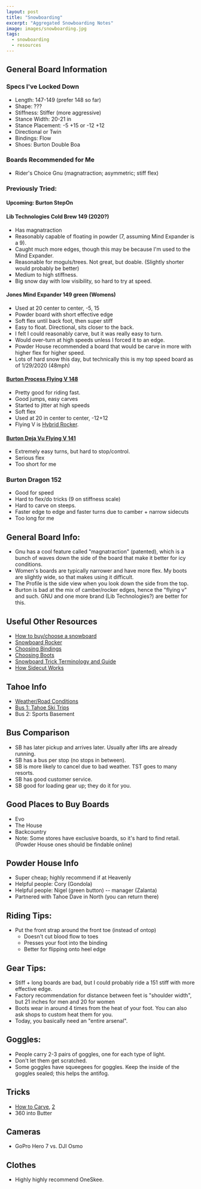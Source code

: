 ```yaml
---
layout: post
title: "Snowboarding"
excerpt: "Aggregated Snowboarding Notes"
image: images/snowboarding.jpg
tags: 
  - snowboarding
  - resources
---
```

## General Board Information
### Specs I've Locked Down
* Length: 147-149 (prefer 148 so far)
* Shape: ???
* Stiffness: Stiffer (more aggressive)
* Stance Width: 20-21 in
* Stance Placement: -5 +15 or -12 +12
* Directional or Twin
* Bindings: Flow
* Shoes: Burton Double Boa

### Boards Recommended for Me
* Rider's Choice Gnu (magnatraction; asymmetric; stiff flex)

### Previously Tried:

#### Upcoming: Burton StepOn

#### Lib Technologies Cold Brew 149 (2020?)
* Has magnatraction
* Reasonably capable of floating in powder (7, assuming Mind Expander is a 9).
* Caught much more edges, though this may be because I'm used to the Mind Expander.
* Reasonable for moguls/trees. Not great, but doable. (Slightly shorter would probably be better)
* Medium to high stiffness.
* Big snow day with low visibility, so hard to try at speed.

#### Jones Mind Expander 149 green (Womens)
* Used at 20 center to center, -5, 15
* Powder board with short effective edge
* Soft flex until back foot, then super stiff
* Easy to float. Directional, sits closer to the back.
* I felt I could reasonably carve, but it was really easy to turn.
* Would over-turn at high speeds unless I forced it to an edge.
* Powder House recommended a board that would be carve in more with higher flex for higher speed.
* Lots of hard snow this day, but technically this is my top speed board as of 1/29/2020 (48mph)

#### [Burton Process Flying V 148](https://www.evo.com/outlet/snowboards/burton-process-flying-v-snowboard-2017)
* Pretty good for riding fast.
* Good jumps, easy carves
* Started to jitter at high speeds
* Soft flex
* Used at 20 in center to center, -12+12
* Flying V is [Hybrid Rocker](https://snowboardingprofiles.com/understanding-the-different-snowboard-camber-types). 

#### [Burton Deja Vu Flying V 141](https://www.evo.com/outlet/snowboards/burton-deja-vu-flying-v-snowboard-womens)
* Extremely easy turns, but hard to stop/control.
* Serious flex
* Too short for me

### Burton Dragon 152
* Good for speed
* Hard to flex/do tricks (9 on stiffness scale) 
* Hard to carve on steeps.
* Faster edge to edge and faster turns due to camber + narrow sidecuts
* Too long for me

## General Board Info:
* Gnu has a cool feature called "magnatraction" (patented), which is a bunch of waves down the side of the board that make it better for icy conditions.
* Women's boards are typically narrower and have more flex. My boots are slightly wide, so that makes using it difficult.
* The Profile is the side view when you look down the side from the top.
* Burton is bad at the mix of camber/rocker edges, hence the "flying v" and such. GNU and one more brand (Lib Technologies?) are better for this.

## Useful Other Resources
* [How to buy/choose a snowboard](https://www.evo.com/guides/how-to-choose-a-snowboard-and-size-chart)
* [Snowboard Rocker](https://www.evo.com/rocker-guide-what-is-rocker-and-why-does-it-matter)
* [Choosing Bindings](https://www.evo.com/how-to-choose-snowboard-bindings-compatibility-guide)
* [Choosing Boots](https://www.evo.com/snowboard-boot-buyers-guide-fit-flex-compatibility)
* [Snowboard Trick Terminology and Guide](https://snowboardaddiction.com/blogs/jib-board-basics/snowboard-terminology)
* [How Sidecut Works](https://www.youtube.com/watch?v=uE1YdDj_L0o)

## Tahoe Info
* [Weather/Road Conditions](http://tahoeroads.info/)
* [Bus 1: Tahoe Ski Trips](https://www.tahoeskitrips.net/)
* Bus 2: Sports Basement

## Bus Comparison
* SB has later pickup and arrives later. Usually after lifts are already running.
* SB has a bus per stop (no stops in between).
* SB is more likely to cancel due to bad weather. TST goes to many resorts.
* SB has good customer service.
* SB good for loading gear up; they do it for you.

## Good Places to Buy Boards
* Evo
* The House
* Backcountry
* Note: Some stores have exclusive boards, so it's hard to find retail. (Powder House ones should be findable online)

## Powder House Info
* Super cheap; highly recommend if at Heavenly
* Helpful people: Cory (Gondola)
* Helpful people: Nigel (green button) -- manager (Zalanta)
* Partnered with Tahoe Dave in North (you can return there)

## Riding Tips:
* Put the front strap around the front toe (instead of ontop)
  * Doesn't cut blood flow to toes
  * Presses your foot into the binding
  * Better for flipping onto heel edge

## Gear Tips:
* Stiff + long boards are bad, but I could probably ride a 151 stiff with more effective edge.
* Factory recommendation for distance between feet is "shoulder width", but 21 inches for men and 20 for women
* Boots wear in around 4 times from the heat of your foot. You can also ask shops to custom heat them for you.
* Today, you basically need an "entire arsenal".

## Goggles:
* People carry 2-3 pairs of goggles, one for each type of light.
* Don't let them get scratched.
* Some goggles have squeegees for goggles. Keep the inside of the goggles sealed; this helps the antifog.

## Tricks
* [How to Carve](https://www.youtube.com/watch?v=rG2oVl_Btmk&list=PLXrzbcStaEyo0HFT95aTJb7QnpQE4g-j3), [2](https://snowprofessor.com/how-carve-on-snowboard)
* 360 into Butter

## Cameras
* GoPro Hero 7 vs. DJI Osmo

## Clothes
* Highly highly recommend OneSkee.

